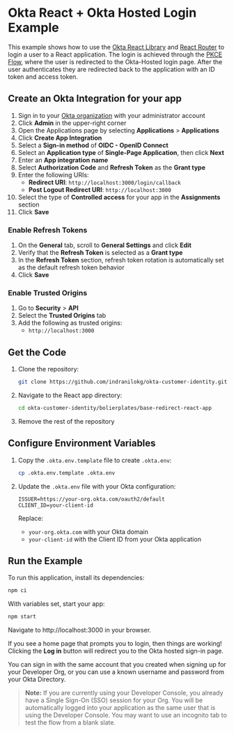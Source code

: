 # Okta React + Okta Hosted Login Example

This example shows how to use the [Okta React Library][] and [React Router](https://github.com/ReactTraining/react-router) to login a user to a React application.  The login is achieved through the [PKCE Flow][], where the user is redirected to the Okta-Hosted login page.  After the user authenticates they are redirected back to the application with an ID token and access token.

## Create an Okta Integration for your app

1. Sign in to your [Okta organization](https://developer.okta.com/login/) with your administrator account
2. Click **Admin** in the upper-right corner
3. Open the Applications page by selecting **Applications** > **Applications**
4. Click **Create App Integration**
5. Select a **Sign-in method** of **OIDC - OpenID Connect**
6. Select an **Application type** of **Single-Page Application**, then click **Next**
7. Enter an **App integration name**
8. Select **Authorization Code** and **Refresh Token** as the **Grant type**
9. Enter the following URIs:
   * **Redirect URI**: `http://localhost:3000/login/callback`
   * **Post Logout Redirect URI**: `http://localhost:3000`
10. Select the type of **Controlled access** for your app in the **Assignments** section
11. Click **Save**

### Enable Refresh Tokens

1. On the **General** tab, scroll to **General Settings** and click **Edit**
2. Verify that the **Refresh Token** is selected as a **Grant type**
3. In the **Refresh Token** section, refresh token rotation is automatically set as the default refresh token behavior
4. Click **Save**

### Enable Trusted Origins

1. Go to **Security** > **API**
2. Select the **Trusted Origins** tab
3. Add the following as trusted origins:
   * `http://localhost:3000`

## Get the Code

1. Clone the repository:

   ```bash
   git clone https://github.com/indranilokg/okta-customer-identity.git
   ```

2. Navigate to the React app directory:

   ```bash
   cd okta-customer-identity/bolierplates/base-redirect-react-app
   ```

3. Remove the rest of the repository

## Configure Environment Variables

1. Copy the `.okta.env.template` file to create `.okta.env`:

   ```bash
   cp .okta.env.template .okta.env
   ```

2. Update the `.okta.env` file with your Okta configuration:

   ```
   ISSUER=https://your-org.okta.com/oauth2/default
   CLIENT_ID=your-client-id
   ```

   Replace:
   - `your-org.okta.com` with your Okta domain
   - `your-client-id` with the Client ID from your Okta application

## Run the Example

To run this application, install its dependencies:

```bash
npm ci
```

With variables set, start your app:

```bash
npm start
```

Navigate to http://localhost:3000 in your browser.

If you see a home page that prompts you to login, then things are working!  Clicking the **Log in** button will redirect you to the Okta hosted sign-in page.

You can sign in with the same account that you created when signing up for your Developer Org, or you can use a known username and password from your Okta Directory.

> **Note:** If you are currently using your Developer Console, you already have a Single Sign-On (SSO) session for your Org.  You will be automatically logged into your application as the same user that is using the Developer Console.  You may want to use an incognito tab to test the flow from a blank slate.

[Okta React Library]: https://github.com/okta/okta-react
[PKCE Flow]: https://developer.okta.com/docs/guides/implement-auth-code-pkce
